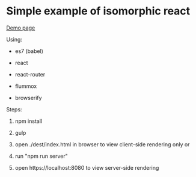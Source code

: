 # Simple example of isomorphic react

[Demo page](http://olegsmith.github.io/react_react-router_flummox_example/#/search/javascript) 

Using:

* es7 (babel)

* react

* react-router

* flummox

* browserify

Steps:

1. npm install

2. gulp

3. open ./dest/index.html in browser to view client-side rendering only or

4. run "npm run server"

5. open https://localhost:8080 to view server-side rendering